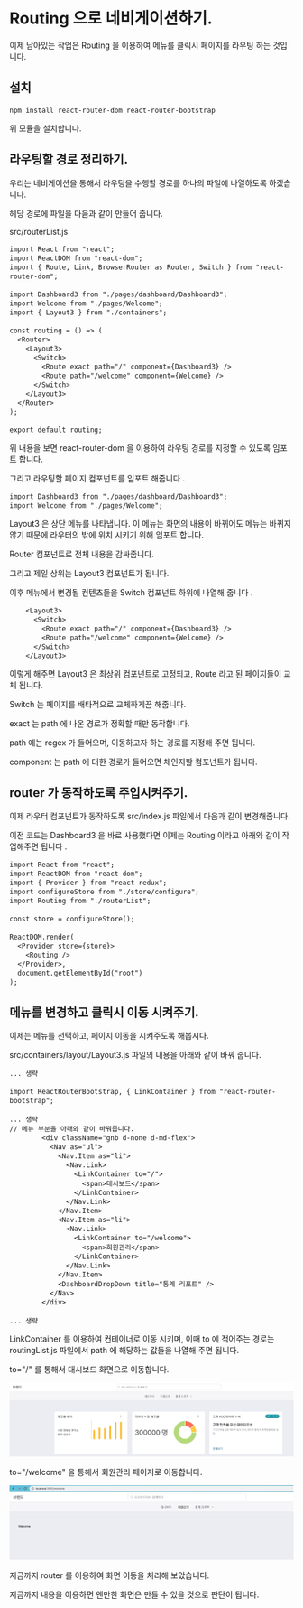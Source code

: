# Routing 으로 네비게이션하기.

이제 남아있는 작업은 Routing 을 이용하여 메뉴를 클릭시 페이지를 라우팅 하는 것입니다.

## 설치

```
npm install react-router-dom react-router-bootstrap
```

위 모듈을 설치합니다.

## 라우팅할 경로 정리하기.

우리는 네비게이션을 통해서 라우팅을 수행할 경로를 하나의 파일에 나열하도록 하겠습니다.

헤당 경로에 파일을 다음과 같이 만들어 줍니다.

src/routerList.js

```
import React from "react";
import ReactDOM from "react-dom";
import { Route, Link, BrowserRouter as Router, Switch } from "react-router-dom";

import Dashboard3 from "./pages/dashboard/Dashboard3";
import Welcome from "./pages/Welcome";
import { Layout3 } from "./containers";

const routing = () => (
  <Router>
    <Layout3>
      <Switch>
        <Route exact path="/" component={Dashboard3} />
        <Route path="/welcome" component={Welcome} />
      </Switch>
    </Layout3>
  </Router>
);

export default routing;

```

위 내용을 보면 react-router-dom 을 이용하여 라우팅 경로를 지정할 수 있도록 임포트 합니다.

그리고 라우팅할 페이지 컴포넌트를 임포트 해줍니다 .

```
import Dashboard3 from "./pages/dashboard/Dashboard3";
import Welcome from "./pages/Welcome";
```

Layout3 은 상단 메뉴를 나타냅니다. 이 메뉴는 화면의 내용이 바뀌어도 메뉴는 바뀌지 않기 때문에 라우터의 밖에 위치 시키기 위해 임포트 합니다.

Router 컴포넌트로 전체 내용을 감싸줍니다.

그리고 제일 상위는 Layout3 컴포넌트가 됩니다.

이후 메뉴에서 변경될 컨텐츠들을 Switch 컴포넌트 하위에 나열해 줍니다 .

```
    <Layout3>
      <Switch>
        <Route exact path="/" component={Dashboard3} />
        <Route path="/welcome" component={Welcome} />
      </Switch>
    </Layout3>
```

이렇게 해주면 Layout3 은 최상위 컴포넌트로 고정되고, Route 라고 된 페이지들이 교체 됩니다.

Switch 는 페이지를 배타적으로 교체하게끔 해줍니다.

exact 는 path 에 나온 경로가 정확할 때만 동작합니다.

path 에는 regex 가 들어오며, 이동하고자 하는 경로를 지정해 주면 됩니다.

component 는 path 에 대한 경로가 들어오면 체인지할 컴포넌트가 됩니다.

## router 가 동작하도록 주입시켜주기.

이제 라우터 컴포넌트가 동작하도록 src/index.js 파일에서 다음과 같이 변경해줍니다.

이전 코드는 Dashboard3 을 바로 사용했다면 이제는 Routing 이라고 아래와 같이 작업해주면 됩니다 .

```
import React from "react";
import ReactDOM from "react-dom";
import { Provider } from "react-redux";
import configureStore from "./store/configure";
import Routing from "./routerList";

const store = configureStore();

ReactDOM.render(
  <Provider store={store}>
    <Routing />
  </Provider>,
  document.getElementById("root")
);

```

## 메뉴를 변경하고 클릭시 이동 시켜주기.

이제는 메뉴를 선택하고, 페이지 이동을 시켜주도록 해봅시다.

src/containers/layout/Layout3.js 파일의 내용을 아래와 같이 바꿔 줍니다.

```
... 생략

import ReactRouterBootstrap, { LinkContainer } from "react-router-bootstrap";

... 생략
// 메뉴 부분을 아래와 같이 바꿔줍니다.
        <div className="gnb d-none d-md-flex">
          <Nav as="ul">
            <Nav.Item as="li">
              <Nav.Link>
                <LinkContainer to="/">
                  <span>대시보드</span>
                </LinkContainer>
              </Nav.Link>
            </Nav.Item>
            <Nav.Item as="li">
              <Nav.Link>
                <LinkContainer to="/welcome">
                  <span>회원관리</span>
                </LinkContainer>
              </Nav.Link>
            </Nav.Item>
            <DashboardDropDown title="통계 리포트" />
          </Nav>
        </div>

... 생략

```

LinkContainer 를 이용하여 컨테이너로 이동 시키며, 이때 to 에 적어주는 경로는 routingList.js 파일에서 path 에 해당하는 값들을 나열해 주면 됩니다.

to="/" 를 통해서 대시보드 화면으로 이동합니다.

![uxstd-redux-router01](./imgs/uxstd-redux-router01.png)

to="/welcome" 을 통해서 회원관리 페이지로 이동합니다.

![uxstd-redux-router02](./imgs/uxstd-redux-router02.png)

지금까지 router 를 이용하여 화면 이동을 처리해 보았습니다.

지금까지 내용을 이용하면 왠만한 화면은 만들 수 있을 것으로 판단이 됩니다.
